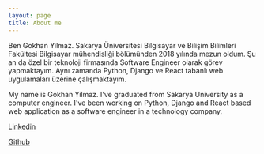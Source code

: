 ```yaml
---
layout: page
title: About me
---
```



Ben Gokhan Yilmaz. Sakarya Üniversitesi Bilgisayar ve Bilişim Bilimleri Fakültesi Bilgisayar mühendisliği bölümünden 2018 yılında mezun oldum. Şu an da özel bir teknoloji firmasında Software Engineer olarak görev yapmaktayım. Aynı zamanda Python, Django ve React tabanlı web uygulamaları üzerine çalışmaktayım. 


My name is Gokhan Yilmaz. I've graduated from Sakarya University as a computer engineer. I've been working on Python, Django and React based web application as a software engineer in a technology company. 


[Linkedin](https://www.linkedin.com/in/itsgokhanyilmaz/)

[Github](https://github.com/itsgokhanyilmaz)
